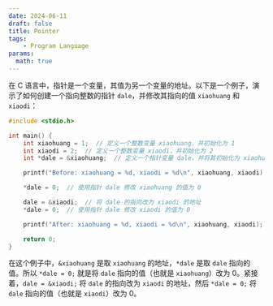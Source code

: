 ```yaml
---
date: 2024-06-11
draft: false
title: Pointer
tags: 
    - Program Language
params:
  math: true
---
```



在 C 语言中，指针是一个变量，其值为另一个变量的地址。以下是一个例子，演示了如何创建一个指向整数的指针 `dale`，并修改其指向的值 `xiaohuang` 和 `xiaodi`：

```c
#include <stdio.h>

int main() {
    int xiaohuang = 1;  // 定义一个整数变量 xiaohuang，并初始化为 1
    int xiaodi = 2;  // 定义一个整数变量 xiaodi，并初始化为 2
    int *dale = &xiaohuang;  // 定义一个指针变量 dale，并将其初始化为 xiaohuang 的地址

    printf("Before: xiaohuang = %d, xiaodi = %d\n", xiaohuang, xiaodi);  // 输出 xiaohuang 和 xiaodi 的初始值

    *dale = 0;  // 使用指针 dale 修改 xiaohuang 的值为 0

    dale = &xiaodi;  // 将 dale 的指向改为 xiaodi 的地址
    *dale = 0;  // 使用指针 dale 修改 xiaodi 的值为 0

    printf("After: xiaohuang = %d, xiaodi = %d\n", xiaohuang, xiaodi);  // 输出修改后的 xiaohuang 和 xiaodi 的值

    return 0;
}
```

在这个例子中，`&xiaohuang` 是取 `xiaohuang` 的地址，`*dale` 是取 `dale` 指向的值。所以 `*dale = 0;` 就是将 `dale` 指向的值（也就是 `xiaohuang`）改为 0。紧接着，`dale = &xiaodi;` 将 `dale` 的指向改为 `xiaodi` 的地址，然后 `*dale = 0;` 将 `dale` 指向的值（也就是 `xiaodi`）改为 0。